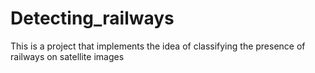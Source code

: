 # Detecting_railways
This is a project that implements the idea of classifying the presence of railways on satellite images
